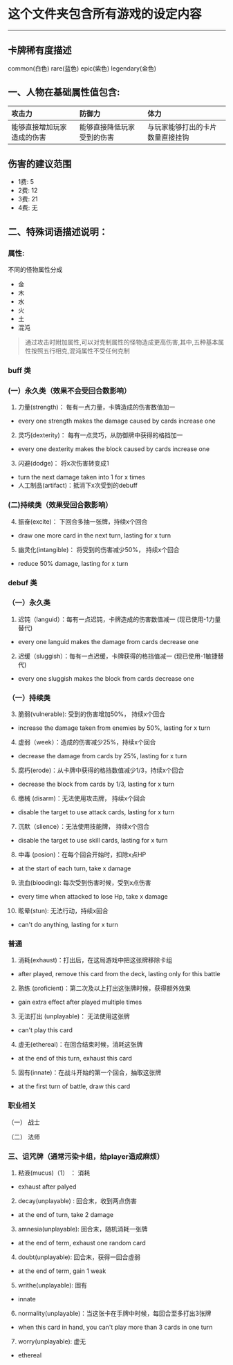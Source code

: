 # 这个文件夹包含所有游戏的设定内容
---
## 卡牌稀有度描述
common(白色)
rare(蓝色)
epic(紫色)
legendary(金色)

## 一、人物在基础属性值包含:  

| 攻击力 | 防御力 | 体力 |
|:-----|:-----|:-----|
|能够直接增加玩家造成的伤害|能够直接降低玩家受到的伤害|与玩家能够打出的卡片数量直接挂钩|

## 伤害的建议范围
- 1费: 5
- 2费: 12
- 3费: 21
- 4费: 无

## 二、特殊词语描述说明：
### 属性:
不同的怪物属性分成
- 金
- 木
- 水
- 火
- 土
- 混沌  
> 通过攻击时附加属性,可以对克制属性的怪物造成更高伤害,其中,五种基本属性按照五行相克,混沌属性不受任何克制

### buff 类
### (一）永久类（效果不会受回合数影响）
1. 力量(strength)： 每有一点力量，卡牌造成的伤害数值加一 
- every one strength makes the damage caused by cards increase one
2. 灵巧(dexterity)： 每有一点灵巧，从防御牌中获得的格挡加一
- every one dexterity makes the block caused by cards increase one
3. 闪避(dodge)： 将x次伤害转变成1 
- turn the next damage taken into 1 for x times 
- 人工制品(artifact)：抵消下x次受到的debuff

### (二)持续类（效果受回合数影响）
4. 振奋(excite)： 下回合多抽一张牌，持续x个回合  
- draw one more card in the next turn, lasting for x turn 
5. 幽灵化(intangible)： 将受到的伤害减少50%， 持续x个回合 
- reduce 50% damage, lasting for x turn

### debuf 类
### （一）永久类
1. 迟钝（languid）：每有一点迟钝，卡牌造成的伤害数值减一 (现已使用-1力量替代)
- every one languid makes the damage from cards decrease one
2. 迟缓（sluggish）：每有一点迟缓，卡牌获得的格挡值减一 (现已使用-1敏捷替代)
- every one sluggish makes the block from cards decrease one

### （一）持续类
3. 脆弱(vulnerable): 受到的伤害增加50%， 持续x个回合 
- increase the damage taken from enemies by 50%, lasting for x turn 
4. 虚弱（week）：造成的伤害减少25%，持续x个回合
- decrease the damage from cards by 25%, lasting for x turn
5. 腐朽(erode)：从卡牌中获得的格挡数值减少1/3，持续x个回合
- decrease the block from cards by 1/3, lasting for x turn 
6. 缴械 (disarm)：无法使用攻击牌， 持续x个回合
- disable the target to use attack cards, lasting for x turn
7. 沉默（slience）：无法使用技能牌， 持续x个回合
- disable the target to use skill cards, lasting for x turn
8. 中毒 (posion)：在每个回合开始时，扣除x点HP
- at the start of each turn, take x damage
9. 流血(blooding): 每次受到伤害时候，受到x点伤害
- every time when attacked to lose Hp, take x damage
10. 眩晕(stun): 无法行动，持续x回合
- can't do anything, lasting for x turn

### 普通
1. 消耗(exhaust)：打出后，在这局游戏中把这张牌移除卡组
- after played, remove this card from the deck, lasting only for this battle
2. 熟练 (proficient)：第二次及以上打出这张牌时候，获得额外效果
- gain extra effect after played multiple times
3. 无法打出 (unplayable)： 无法使用这张牌
- can't play this card
4. 虚无(ethereal)：在回合结束时候，消耗这张牌
- at the end of this turn, exhaust this card
5. 固有(innate)：在战斗开始的第一个回合，抽取这张牌
- at the first turn of battle, draw this card

### 职业相关
（一） 战士

（二） 法师


### 三、诅咒牌（通常污染卡组，给player造成麻烦）
1. 粘液(mucus)（1） ： 消耗
- exhaust after palyed
2. decay(unplayable) : 回合末，收到两点伤害 
- at the end of turn, take 2 damage
3. amnesia(unplayable): 回合末，随机消耗一张牌 
- at the end of term, exhaust one random card
4. doubt(unplayable): 回合末，获得一回合虚弱 
- at the end of term, gain 1 weak
5. writhe(unplayable): 固有 
- innate
6. normality(unplayable)：当这张卡在手牌中时候，每回合至多打出3张牌 
- when this card in hand, you can't play more than 3 cards in one turn
7. worry(unplayable): 虚无
- ethereal
